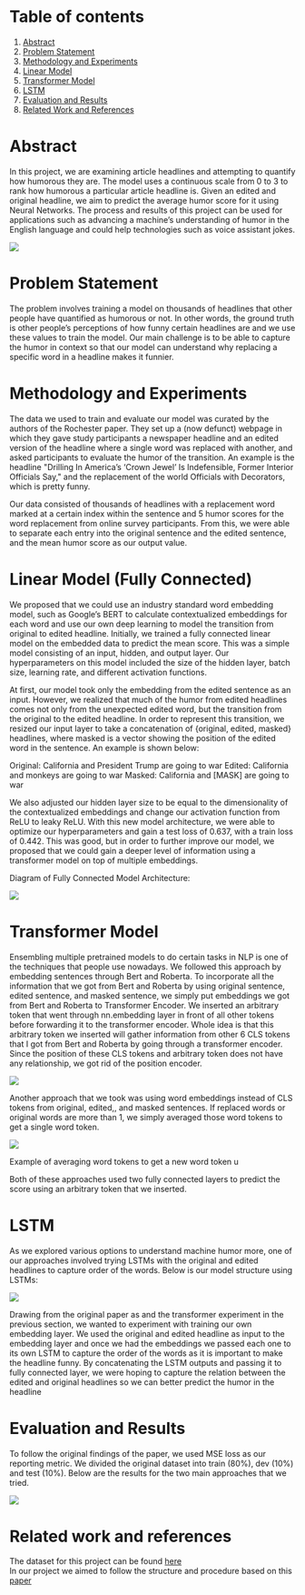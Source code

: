 # Table of contents
1. [Abstract](#abstract)
2. [Problem Statement](#problem-statement)
3. [Methodology and Experiments](#methodology-experiment)
4. [Linear Model](#linear-model)
5. [Transformer Model](#transformer-model)
6. [LSTM](#lstm)
4. [Evaluation and Results](#evaluation-results)
4. [Related Work and References](#related-work-references)

# Abstract <a name="abstract"></a>
In this project, we are examining article headlines and attempting to quantify how humorous they are. The model uses a continuous scale from 0 to 3 to rank how humorous a particular article headline is. Given an edited and original headline, we aim to predict the average humor score for it using Neural Networks. The process and results of this project can be used for applications such as advancing a machine’s understanding of humor in the English language and could help technologies such as voice assistant jokes.

![](https://raw.githubusercontent.com/amir-mola/FunLines/main/images/abstract_image.png)

# Problem Statement <a name="problem-statement"></a>
The problem involves training a model on thousands of headlines that other people have quantified as humorous or not. In other words, the ground truth is other people’s perceptions of how funny certain headlines are and we use these values to train the model. Our main challenge is to be able to capture the humor in context so that our model can understand why replacing a specific word in a headline makes it funnier.

# Methodology and Experiments <a name="methodology-experiment"></a>
The data we used to train and evaluate our model was curated by the authors of the Rochester paper. They set up a (now defunct) webpage in which they gave study participants a newspaper headline and an edited version of the headline where a single word was replaced with another, and asked participants to evaluate the humor of the transition. An example is the headline "Drilling In America’s ‘Crown Jewel’ Is Indefensible, Former Interior Officials Say," and the replacement of the world Officials with Decorators, which is pretty funny.

Our data consisted of thousands of headlines with a replacement word marked at a certain index within the sentence and 5 humor scores for the word replacement from online survey participants. From this, we were able to separate each entry into the original sentence and the edited sentence, and the mean humor score as our output value.

# Linear Model (Fully Connected) <a name="linear-model"></a>

We proposed that we could use an industry standard word embedding model, such as Google’s BERT to calculate contextualized embeddings for each word and use our own deep learning to model the transition from original to edited headline. Initially, we trained a fully connected linear model on the embedded data to predict the mean score. This was a simple model consisting of an input, hidden, and output layer. Our hyperparameters on this model included the size of the hidden layer, batch size, learning rate, and different activation functions.

At first, our model took only the embedding from the edited sentence as an input. However, we realized that much of the humor from edited headlines comes not only from the unexpected edited word, but the transition from the original to the edited headline. In order to represent this transition, we resized our input layer to take a concatenation of {original, edited, masked} headlines, where masked is a vector showing the position of the edited word in the sentence. An example is shown below:

Original: California and President Trump are going to war
Edited: California and monkeys are going to war
Masked: California and [MASK] are going to war

We also adjusted our hidden layer size to be equal to the dimensionality of the contextualized embeddings and change our activation function from ReLU to leaky ReLU. With this new model architecture, we were able to optimize our hyperparameters and gain a test loss of 0.637, with a train loss of 0.442. This was good, but in order to further improve our model, we proposed that we could gain a deeper level of information using a transformer model on top of multiple embeddings.


Diagram of Fully Connected Model Architecture:

![](https://raw.githubusercontent.com/amir-mola/FunLines/main/images/linear_model_diagram.png)

# Transformer Model <a name="transformer-model"></a>
Ensembling multiple pretrained models to do certain tasks in NLP is one of the techniques that people use nowadays. We followed this approach by embedding sentences through Bert and Roberta. To incorporate all the information that we got from Bert and Roberta by using original sentence, edited sentence, and masked sentence, we simply put embeddings we got from Bert and Roberta to Transformer Encoder. We inserted an arbitrary token that went through nn.embedding layer in front of all other tokens before forwarding it to the transformer encoder. Whole idea is that this arbitrary token we inserted will gather information from other 6 CLS tokens that I got from Bert and Roberta by going through a transformer encoder. Since the position of these CLS tokens and arbitrary token does not have any relationship, we got rid of the position encoder.

![](https://raw.githubusercontent.com/amir-mola/FunLines/main/images/transformer_diagram.png)

Another approach that we took was using word embeddings instead of CLS tokens from original, edited,, and masked sentences. If replaced words or original words are more than 1, we simply averaged those word tokens to get a single word token.

![](https://raw.githubusercontent.com/amir-mola/FunLines/main/images/architecture.png)

Example of averaging word tokens to get a new word token u

Both of these approaches used two fully connected layers to predict the score using an arbitrary token that we inserted.

# LSTM <a name="lstm"></a>
As we explored various options to understand machine humor more, one of our approaches involved trying LSTMs with the original and edited headlines to capture order of the words. Below is our model structure using LSTMs:

![](https://raw.githubusercontent.com/amir-mola/FunLines/main/images/lstm_diagram.png)

Drawing from the original paper as and the transformer experiment in the previous section, we wanted to experiment with training our own embedding layer. We used the original and edited headline as input to the embedding layer and once we had the embeddings we passed each one to its own LSTM to capture the order of the words as it is important to make the headline funny. By concatenating the LSTM outputs and passing it to fully connected layer, we were hoping to capture the relation between the edited and original headlines so we can better predict the humor in the headline

# Evaluation and Results <a name="evaluation-results"></a>
To follow the original findings of the paper, we used MSE loss as our reporting metric. We divided the original dataset into train (80%), dev (10%) and test (10%). Below are the results for the two main approaches that we tried.

![](https://raw.githubusercontent.com/amir-mola/FunLines/main/images/accuracy.png)

# Related work and references <a name="related-work-references"></a>
The dataset for this project can be found [here](https://cs.rochester.edu/u/nhossain/funlines.html) \
In our project we aimed to follow the structure and procedure based on this [paper](https://arxiv.org/pdf/2002.02031.pdf)

